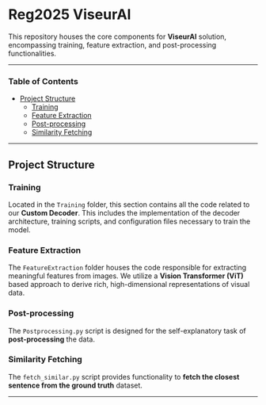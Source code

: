 # Reg2025 ViseurAI

This repository houses the core components for **ViseurAI** solution, encompassing training, feature extraction, and post-processing functionalities.

---

### Table of Contents

- [Project Structure](#project-structure)
  - [Training](#training)
  - [Feature Extraction](#feature-extraction)
  - [Post-processing](#post-processing)
  - [Similarity Fetching](#similarity-fetching)

---

## Project Structure


### Training

Located in the `Training` folder, this section contains all the code related to our **Custom Decoder**. This includes the implementation of the decoder architecture, training scripts, and configuration files necessary to train the model.

### Feature Extraction

The `FeatureExtraction` folder houses the code responsible for extracting meaningful features from images. We utilize a **Vision Transformer (ViT)** based approach to derive rich, high-dimensional representations of visual data.

### Post-processing

The `Postprocessing.py` script is designed for the self-explanatory task of **post-processing** the data.

### Similarity Fetching

The `fetch_similar.py` script provides functionality to **fetch the closest sentence from the ground truth** dataset.

---
